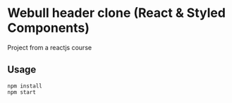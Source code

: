 # Webull header clone (React & Styled Components)

Project from a reactjs course

## Usage

```
npm install
npm start
```

